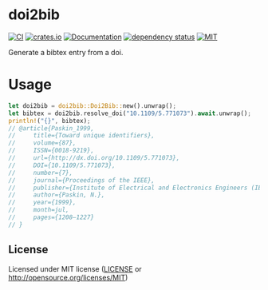 # doi2bib

[![CI](https://github.com/OpenByteDev/doi2bib/actions/workflows/ci.yml/badge.svg)](https://github.com/OpenByteDev/doi2bib/actions/workflows/ci.yml) [![crates.io](https://img.shields.io/crates/v/doi2bib.svg)](https://crates.io/crates/doi2bib) [![Documentation](https://docs.rs/doi2bib/badge.svg)](https://docs.rs/doi2bib) [![dependency status](https://deps.rs/repo/github/openbytedev/doi2bib/status.svg)](https://deps.rs/repo/github/openbytedev/doi2bib) [![MIT](https://img.shields.io/crates/l/doi2bib.svg)](https://github.com/OpenByteDev/doi2bib/blob/master/LICENSE)

Generate a bibtex entry from a doi.

# Usage

```rust
let doi2bib = doi2bib::Doi2Bib::new().unwrap();
let bibtex = doi2bib.resolve_doi("10.1109/5.771073").await.unwrap();
println!("{}", bibtex);
// @article{Paskin_1999, 
//     title={Toward unique identifiers},
//     volume={87},
//     ISSN={0018-9219}, 
//     url={http://dx.doi.org/10.1109/5.771073},
//     DOI={10.1109/5.771073},
//     number={7},
//     journal={Proceedings of the IEEE},
//     publisher={Institute of Electrical and Electronics Engineers (IEEE)},
//     author={Paskin, N.},
//     year={1999},
//     month=jul,
//     pages={1208–1227}
// }
```

## License
Licensed under MIT license ([LICENSE](https://github.com/OpenByteDev/doi2bib/blob/master/LICENSE) or http://opensource.org/licenses/MIT)
